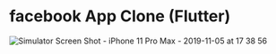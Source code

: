 # facebook App Clone (Flutter)

![Simulator Screen Shot - iPhone 11 Pro Max - 2019-11-05 at 17 38 56](https://user-images.githubusercontent.com/22650523/68191635-4c139b80-fff3-11e9-8536-fbb17f675c5c.png)
